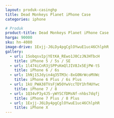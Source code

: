 ```yaml
---
layout: produk-casinghp
title: Dead Monkeys Planet iPhone Case
categories: iphone

# Produk
product-title: Dead Monkeys Planet iPhone Case
harga: 90000
sku: hn-4080
image-drive: 1Exjj-J6LDy4pgCglOYwuE1uc46ChlphR
gallery:
  - url: 1SobqsvIpjYEtKA_REwo1J0CzJNJHTbcH
    title: iPhone 5 / 5s / SE
  - url: 1l474iCnR3jSPPsKmQlJIV8Jx5EjPW-tS
    title: iPhone 6 / 6s
  - url: 1hNj1SJdyin4q35TM3c-8xG0NrWcoMVWc
    title: iPhone 6 Plus / 6s Plus
  - url: 1kU_PWA38TVsFjW5OYwVccTDY1hfHUYwc
    title: iPhone 7 / 8
  - url: 1Q34vP3y4J5-yWYSCfDMsNf-nhbs7dqfj
    title: iPhone 7 Plus / 8 Plus
  - url: 1Exjj-J6LDy4pgCglOYwuE1uc46ChlphR
    title: iPhone X
---
```

